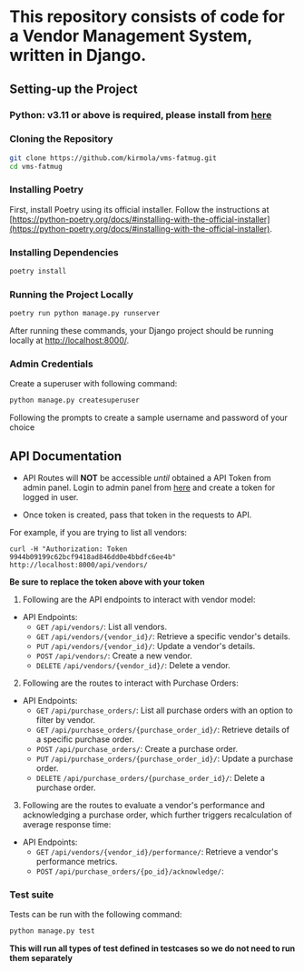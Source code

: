 # This repository consists of code for a Vendor Management System, written in Django.

## Setting-up the Project

### Python: v3.11 or above is required, please install from [here](https://www.python.org/downloads/) 

### Cloning the Repository
```sh
git clone https://github.com/kirmola/vms-fatmug.git
cd vms-fatmug
```

### Installing Poetry
First, install Poetry using its official installer. Follow the instructions at [https://python-poetry.org/docs/#installing-with-the-official-installer](https://python-poetry.org/docs/#installing-with-the-official-installer).

### Installing Dependencies
```sh
poetry install
```

### Running the Project Locally
```sh
poetry run python manage.py runserver
```

After running these commands, your Django project should be running locally at [http://localhost:8000/](http://localhost:8000/).


### Admin Credentials

Create a superuser with following command:
```sh
python manage.py createsuperuser
``` 
Following the prompts to create a sample username and password of your choice 


## API Documentation

- API Routes will **NOT** be accessible *until* obtained a API Token from admin panel. Login to admin panel from [here](http://localhost:8000/admin/authtoken/) and create a token for logged in user.

- Once token is created, pass that token in the requests to API.

For example, if you are trying to list all vendors:

```
curl -H "Authorization: Token 9944b09199c62bcf9418ad846dd0e4bbdfc6ee4b" http://localhost:8000/api/vendors/
```
**Be sure to replace the token above with your token**

1. Following are the API endpoints to interact with vendor model:

- API Endpoints:
  - `GET` `/api/vendors/`: List all vendors.
  - `GET` `/api/vendors/{vendor_id}/`: Retrieve a specific vendor's details.
  - `PUT` `/api/vendors/{vendor_id}/`: Update a vendor's details.
  - `POST` `/api/vendors/`: Create a new vendor.
  - `DELETE` `/api/vendors/{vendor_id}/`: Delete a vendor.

2. Following are the routes to interact with Purchase Orders:

- API Endpoints:
  - `GET` `/api/purchase_orders/`: List all purchase orders with an option to filter by vendor.
  - `GET` `/api/purchase_orders/{purchase_order_id}/`: Retrieve details of a specific purchase order.
  - `POST` `/api/purchase_orders/`: Create a purchase order.
  - `PUT` `/api/purchase_orders/{purchase_order_id}/`: Update a purchase order.
  - `DELETE` `/api/purchase_orders/{purchase_order_id}/`: Delete a purchase order.

3. Following are the routes to evaluate a vendor's performance and acknowledging a purchase order, which further triggers recalculation of average response time:

- API Endpoints:
  - `GET` `/api/vendors/{vendor_id}/performance/`: Retrieve a vendor's performance metrics.
  - `POST` `/api/purchase_orders/{po_id}/acknowledge/`: 


### Test suite

Tests can be run with the following command:
```sh
python manage.py test 
```
**This will run all types of test defined in testcases so we do not need to run them separately**
